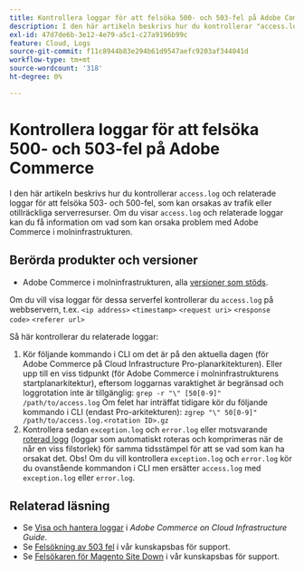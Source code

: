 ```yaml
---
title: Kontrollera loggar för att felsöka 500- och 503-fel på Adobe Commerce
description: I den här artikeln beskrivs hur du kontrollerar "access.log" och relaterade loggar för att felsöka 503- och 500-fel, som kan orsakas av trafik eller otillräckliga serverresurser. Om du visar loggarna "access.log" och relaterade loggar kan du få information om vad som kan orsaka problem med Adobe Commerce i molninfrastrukturen.
exl-id: 47d7de6b-3e12-4e79-a5c1-c27a9196b99c
feature: Cloud, Logs
source-git-commit: f11c8944b83e294b61d9547aefc9203af344041d
workflow-type: tm+mt
source-wordcount: '318'
ht-degree: 0%

---
```


# Kontrollera loggar för att felsöka 500- och 503-fel på Adobe Commerce

I den här artikeln beskrivs hur du kontrollerar `access.log` och relaterade loggar för att felsöka 503- och 500-fel, som kan orsakas av trafik eller otillräckliga serverresurser. Om du visar `access.log` och relaterade loggar kan du få information om vad som kan orsaka problem med Adobe Commerce i molninfrastrukturen.

<!--
Bob - not in TOC
-->

## Berörda produkter och versioner

* Adobe Commerce i molninfrastrukturen, alla [versioner som stöds](https://experienceleague.adobe.com/docs/commerce-operations/release/planning/lifecycle-policy.html).

Om du vill visa loggar för dessa serverfel kontrollerar du `access.log` på webbservern, t.ex. `<ip address>` `<timestamp>` `<request uri>` `<response code>` `<referer url>`

Så här kontrollerar du relaterade loggar:

1. Kör följande kommando i CLI om det är på den aktuella dagen (för Adobe Commerce på Cloud Infrastructure Pro-planarkitekturen). Eller upp till en viss tidpunkt (för Adobe Commerce i molninfrastrukturens startplanarkitektur), eftersom loggarnas varaktighet är begränsad och loggrotation inte är tillgänglig: `grep -r "\" [50[0-9]" /path/to/access.log` Om felet har inträffat tidigare kör du följande kommando i CLI (endast Pro-arkitekturen): `zgrep "\" 50[0-9]" /path/to/access.log.<rotation ID>.gz`
1. Kontrollera sedan `exception.log` och `error.log` eller motsvarande [roterad logg](https://experienceleague.adobe.com/docs/commerce-operations/installation-guide/next-steps/configuration.html#log-rotation) (loggar som automatiskt roteras och komprimeras när de når en viss filstorlek) för samma tidsstämpel för att se vad som kan ha orsakat det. Obs! Om du vill kontrollera `exception.log` och `error.log` kör du ovanstående kommandon i CLI men ersätter `access.log` med `exception.log` eller `error.log`.

## Relaterad läsning

* Se [Visa och hantera loggar](https://experienceleague.adobe.com/docs/commerce-cloud-service/user-guide/develop/test/log-locations.html) i *Adobe Commerce on Cloud Infrastructure Guide*.
* Se [Felsökning av 503 fel](/help/troubleshooting/miscellaneous/troubleshooting-503-errors.md) i vår kunskapsbas för support.
* Se [Felsökaren för Magento Site Down](/help/troubleshooting/site-down-or-unresponsive/magento-site-down-troubleshooter.md) i vår kunskapsbas för support.
